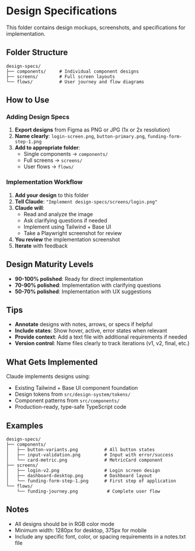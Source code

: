 # Design Specifications

This folder contains design mockups, screenshots, and specifications for implementation.

## Folder Structure

```
design-specs/
├── components/     # Individual component designs
├── screens/        # Full screen layouts
└── flows/          # User journey and flow diagrams
```

## How to Use

### Adding Design Specs

1. **Export designs** from Figma as PNG or JPG (1x or 2x resolution)
2. **Name clearly**: `login-screen.png`, `button-primary.png`, `funding-form-step-1.png`
3. **Add to appropriate folder**:
   - Single components → `components/`
   - Full screens → `screens/`
   - User flows → `flows/`

### Implementation Workflow

1. **Add your design** to this folder
2. **Tell Claude**: `"Implement design-specs/screens/login.png"`
3. **Claude will**:
   - Read and analyze the image
   - Ask clarifying questions if needed
   - Implement using Tailwind + Base UI
   - Take a Playwright screenshot for review
4. **You review** the implementation screenshot
5. **Iterate** with feedback

## Design Maturity Levels

- **90-100% polished**: Ready for direct implementation
- **70-90% polished**: Implementation with clarifying questions
- **50-70% polished**: Implementation with UX suggestions

## Tips

- **Annotate** designs with notes, arrows, or specs if helpful
- **Include states**: Show hover, active, error states when relevant
- **Provide context**: Add a text file with additional requirements if needed
- **Version control**: Name files clearly to track iterations (v1, v2, final, etc.)

## What Gets Implemented

Claude implements designs using:
- Existing Tailwind + Base UI component foundation
- Design tokens from `src/design-system/tokens/`
- Component patterns from `src/components/`
- Production-ready, type-safe TypeScript code

## Examples

```
design-specs/
├── components/
│   ├── button-variants.png          # All button states
│   ├── input-validation.png         # Input with error/success
│   └── card-metric.png              # MetricCard component
├── screens/
│   ├── login-v2.png                 # Login screen design
│   ├── dashboard-desktop.png        # Dashboard layout
│   └── funding-form-step-1.png      # First step of application
└── flows/
    └── funding-journey.png           # Complete user flow
```

## Notes

- All designs should be in RGB color mode
- Minimum width: 1280px for desktop, 375px for mobile
- Include any specific font, color, or spacing requirements in a notes.txt file
